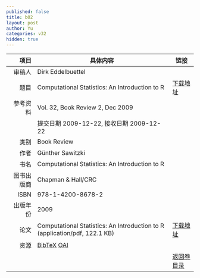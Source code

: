 ```yaml
---
published: false
title: b02
layout: post
author: Yu
categories: v32
hidden: true
---
```


| 项目 | 具体内容 | 链接 |
|---:|---|---|
| 审稿人 | Dirk Eddelbuettel| |
| 题目 |Computational Statistics: An Introduction to R | [下载地址](http://www.jstatsoft.org/v32/b02/paper) |
| 参考资料 |Vol. 32, Book Review 2, Dec 2009 | |
| | 提交日期 2009-12-22, 接收日期 2009-12-22| | 
| 类别 | Book Review| |
| 作者 | Günther Sawitzki| |
| 书名| Computational Statistics: An Introduction to R| |
| 图书出版商 | Chapman & Hall/CRC| |
| ISBN | 978-1-4200-8678-2| |
| 出版年份 | 2009| |
| 论文 | Computational Statistics: An Introduction to R  (application/pdf, 122.1 KB)| [下载地址](http://www.jstatsoft.org/v32/b02/paper) |
| 资源 | [BibTeX](http://www.jstatsoft.org/v32/b02/bibtex) [OAI](http://www.jstatsoft.org/oai?verb=GetRecord&identifier=oai.jstatsoft/v32/b02&prefix=oai_dc)| |
| |  | [返回卷目录]({{site.baseurl}}/volume/v32.html) |